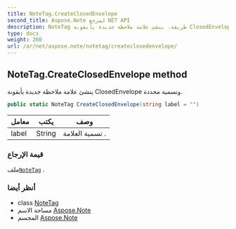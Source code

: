```yaml
---
title: NoteTag.CreateClosedEnvelope
second_title: Aspose.Note لمرجع NET API
description: NoteTag طريقة. ينشئ علامة ملاحظة جديدة بأيقونة ClosedEnvelope وتسمية محددة.
type: docs
weight: 260
url: /ar/net/aspose.note/notetag/createclosedenvelope/
---
```

## NoteTag.CreateClosedEnvelope method

ينشئ علامة ملاحظة جديدة بأيقونة ClosedEnvelope وتسمية محددة.

```csharp
public static NoteTag CreateClosedEnvelope(string label = "")
```

| معامل | يكتب | وصف |
| --- | --- | --- |
| label | String | تسمية العلامة . |

### قيمة الإرجاع

ملف[`NoteTag`](../) .

### أنظر أيضا

* class [NoteTag](../)
* مساحة الاسم [Aspose.Note](../../notetag/)
* المجسم [Aspose.Note](../../../)


